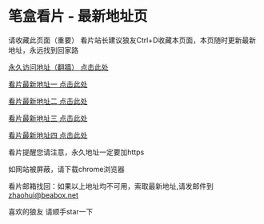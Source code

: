 # 笔盒看片 - 最新地址页

请收藏此页面（重要）
看片站长建议狼友Ctrl+D收藏本页面，本页随时更新最新地址，永远找到回家路

[永久访问地址（翻牆） 点击此处](https://beabox.net/)

[看片最新地址一 点击此处](https://mukqa1d5x6.wiki)

[看片最新地址二 点击此处](https://1rvutpz6dcy.wiki)

[看片最新地址三 点击此处](https://9igkahc46r9.wiki)

[看片最新地址四 点击此处](https://1rvutpz6dcy.wiki)

看片提醒您请注意，永久地址一定要加https

如网站被屏蔽，请下载chrome浏览器

看片邮箱找回：如果以上地址均不可用，索取最新地址,请发邮件到 zhaohui@beabox.net

喜欢的狼友 请顺手star一下